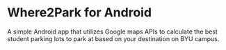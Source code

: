# Where2Park for Android

A simple Android app that utilizes Google maps APIs to calculate the best student parking lots to park at based on your destination on BYU campus.
